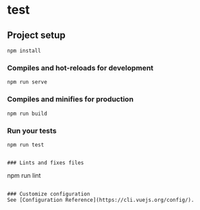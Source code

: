 # test

## Project setup
```
npm install
```

### Compiles and hot-reloads for development
```
npm run serve
```

### Compiles and minifies for production
```
npm run build
```

### Run your tests
```
npm run test


### Lints and fixes files
```
npm run lint
```

### Customize configuration
See [Configuration Reference](https://cli.vuejs.org/config/).
